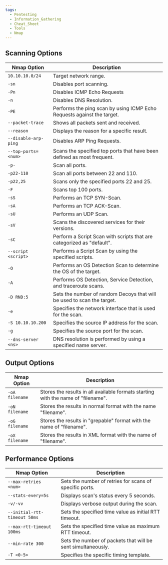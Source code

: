 ```yaml
---
tags:
  - Pentesting
  - Information_Gathering
  - Cheat_Sheet
  - Tools
  - Nmap
---
```

## Scanning Options

|**Nmap Option**|**Description**|
|---|---|
|`10.10.10.0/24`|Target network range.|
|`-sn`|Disables port scanning.|
|`-Pn`|Disables ICMP Echo Requests|
|`-n`|Disables DNS Resolution.|
|`-PE`|Performs the ping scan by using ICMP Echo Requests against the target.|
|`--packet-trace`|Shows all packets sent and received.|
|`--reason`|Displays the reason for a specific result.|
|`--disable-arp-ping`|Disables ARP Ping Requests.|
|`--top-ports=<num>`|Scans the specified top ports that have been defined as most frequent.|
|`-p-`|Scan all ports.|
|`-p22-110`|Scan all ports between 22 and 110.|
|`-p22,25`|Scans only the specified ports 22 and 25.|
|`-F`|Scans top 100 ports.|
|`-sS`|Performs an TCP SYN-Scan.|
|`-sA`|Performs an TCP ACK-Scan.|
|`-sU`|Performs an UDP Scan.|
|`-sV`|Scans the discovered services for their versions.|
|`-sC`|Perform a Script Scan with scripts that are categorized as "default".|
|`--script <script>`|Performs a Script Scan by using the specified scripts.|
|`-O`|Performs an OS Detection Scan to determine the OS of the target.|
|`-A`|Performs OS Detection, Service Detection, and traceroute scans.|
|`-D RND:5`|Sets the number of random Decoys that will be used to scan the target.|
|`-e`|Specifies the network interface that is used for the scan.|
|`-S 10.10.10.200`|Specifies the source IP address for the scan.|
|`-g`|Specifies the source port for the scan.|
|`--dns-server <ns>`|DNS resolution is performed by using a specified name server.|

## Output Options

|**Nmap Option**|**Description**|
|---|---|
|`-oA filename`|Stores the results in all available formats starting with the name of "filename".|
|`-oN filename`|Stores the results in normal format with the name "filename".|
|`-oG filename`|Stores the results in "grepable" format with the name of "filename".|
|`-oX filename`|Stores the results in XML format with the name of "filename".|

## Performance Options

| **Nmap Option**              | **Description**                                              |
| ---------------------------- | ------------------------------------------------------------ |
| `--max-retries <num>`        | Sets the number of retries for scans of specific ports.      |
| `--stats-every=5s`           | Displays scan's status every 5 seconds.                      |
| `-v/-vv`                     | Displays verbose output during the scan.                     |
| `--initial-rtt-timeout 50ms` | Sets the specified time value as initial RTT timeout.        |
| `--max-rtt-timeout 100ms`    | Sets the specified time value as maximum RTT timeout.        |
| `--min-rate 300`             | Sets the number of packets that will be sent simultaneously. |
| `-T <0-5>`                   | Specifies the specific timing template.                      |